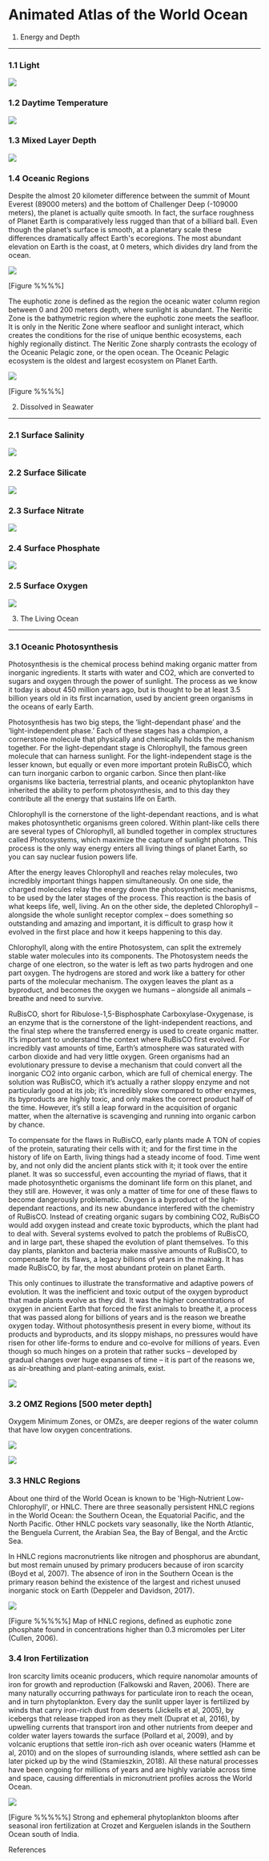 Animated Atlas of the World Ocean
================

1. Energy and Depth
-------------------

### 1.1 Light

![](https://raw.githubusercontent.com/dirediredock/Ocean_Maps/master/LightGIF.gif)

### 1.2 Daytime Temperature

![](https://raw.githubusercontent.com/dirediredock/Ocean_Maps/master/DayTemperatureGIF.gif)

### 1.3 Mixed Layer Depth

![](https://raw.githubusercontent.com/dirediredock/Ocean_Maps/master/MixedLayerDepthGIF.gif)

### 1.4 Oceanic Regions

Despite the almost 20 kilometer difference between the summit of Mount Everest (89000 meters) and the bottom of Challenger Deep (-109000 meters), the planet is actually quite smooth. In fact, the surface roughness of Planet Earth is comparatively less rugged than that of a billiard ball. Even though the planet’s surface is smooth, at a planetary scale these differences dramatically affect Earth's ecoregions. The most abundant elevation on Earth is the coast, at 0 meters, which divides dry land from the ocean.

![](https://raw.githubusercontent.com/dirediredock/Ocean_Maps/master/ElevationGIF.gif)

\[Figure %%%%\]

The euphotic zone is defined as the region the oceanic water column region between 0 and 200 meters depth, where sunlight is abundant. The Neritic Zone is the bathymetric region where the euphotic zone meets the seafloor. It is only in the Neritic Zone where seafloor and sunlight interact, which creates the conditions for the rise of unique benthic ecosystems, each highly regionally distinct. The Neritic Zone sharply contrasts the ecology of the Oceanic Pelagic zone, or the open ocean. The Oceanic Pelagic ecosystem is the oldest and largest ecosystem on Planet Earth.

![](https://raw.githubusercontent.com/dirediredock/Ocean_Maps/master/NeriticZone.png)

\[Figure %%%%\]

2. Dissolved in Seawater
------------------------

### 2.1 Surface Salinity

![](https://raw.githubusercontent.com/dirediredock/Ocean_Maps/master/SalinityGIF.gif)

### 2.2 Surface Silicate

![](https://raw.githubusercontent.com/dirediredock/Ocean_Maps/master/SilicateGIF.gif)

### 2.3 Surface Nitrate

![](https://raw.githubusercontent.com/dirediredock/Ocean_Maps/master/NitrateGIF.gif)

### 2.4 Surface Phosphate

![](https://raw.githubusercontent.com/dirediredock/Ocean_Maps/master/PhosphateGIF.gif)

### 2.5 Surface Oxygen

![](https://raw.githubusercontent.com/dirediredock/Ocean_Maps/master/SurfaceOxygenGIF.gif)

3. The Living Ocean
-------------------

### 3.1 Oceanic Photosynthesis

Photosynthesis is the chemical process behind making organic matter from inorganic ingredients. It starts with water and CO2, which are converted to sugars and oxygen through the power of sunlight. The process as we know it today is about 450 million years ago, but is thought to be at least 3.5 billion years old in its first incarnation, used by ancient green organisms in the oceans of early Earth.

Photosynthesis has two big steps, the ‘light-dependant phase’ and the ‘light-independent phase.’ Each of these stages has a champion, a cornerstone molecule that physically and chemically holds the mechanism together. For the light-dependant stage is Chlorophyll, the famous green molecule that can harness sunlight. For the light-independent stage is the lesser known, but equally or even more important protein RuBisCO, which can turn inorganic carbon to organic carbon. Since then plant-like organisms like bacteria, terrestrial plants, and oceanic phytoplankton have inherited the ability to perform photosynthesis, and to this day they contribute all the energy that sustains life on Earth.

Chlorophyll is the cornerstone of the light-dependant reactions, and is what makes photosynthetic organisms green colored. Within plant-like cells there are several types of Chlorophyll, all bundled together in complex structures called Photosystems, which maximize the capture of sunlight photons. This process is the only way energy enters all living things of planet Earth, so you can say nuclear fusion powers life.

After the energy leaves Chlorophyll and reaches relay molecules, two incredibly important things happen simultaneously. On one side, the charged molecules relay the energy down the photosynthetic mechanisms, to be used by the later stages of the process. This reaction is the basis of what keeps life, well, living. An on the other side, the depleted Chlorophyll – alongside the whole sunlight receptor complex – does something so outstanding and amazing and important, it is difficult to grasp how it evolved in the first place and how it keeps happening to this day.

Chlorophyll, along with the entire Photosystem, can split the extremely stable water molecules into its components. The Photosystem needs the charge of one electron, so the water is left as two parts hydrogen and one part oxygen. The hydrogens are stored and work like a battery for other parts of the molecular mechanism. The oxygen leaves the plant as a byproduct, and becomes the oxygen we humans – alongside all animals – breathe and need to survive.

RuBisCO, short for Ribulose-1,5-Bisphosphate Carboxylase-Oxygenase, is an enzyme that is the cornerstone of the light-independent reactions, and the final step where the transferred energy is used to create organic matter. It’s important to understand the context where RuBisCO first evolved. For incredibly vast amounts of time, Earth’s atmosphere was saturated with carbon dioxide and had very little oxygen. Green organisms had an evolutionary pressure to devise a mechanism that could convert all the inorganic CO2 into organic carbon, which are full of chemical energy. The solution was RuBisCO, which it’s actually a rather sloppy enzyme and not particularly good at its job; it’s incredibly slow compared to other enzymes, its byproducts are highly toxic, and only makes the correct product half of the time. However, it’s still a leap forward in the acquisition of organic matter, when the alternative is scavenging and running into organic carbon by chance.

To compensate for the flaws in RuBisCO, early plants made A TON of copies of the protein, saturating their cells with it; and for the first time in the history of life on Earth, living things had a steady income of food. Time went by, and not only did the ancient plants stick with it; it took over the entire planet. It was so successful, even accounting the myriad of flaws, that it made photosynthetic organisms the dominant life form on this planet, and they still are. However, it was only a matter of time for one of these flaws to become dangerously problematic. Oxygen is a byproduct of the light-dependant reactions, and its new abundance interfered with the chemistry of RuBisCO. Instead of creating organic sugars by combining CO2, RuBisCO would add oxygen instead and create toxic byproducts, which the plant had to deal with. Several systems evolved to patch the problems of RuBisCO, and in large part, these shaped the evolution of plant themselves. To this day plants, plankton and bacteria make massive amounts of RuBisCO, to compensate for its flaws, a legacy billions of years in the making. It has made RuBisCO, by far, the most abundant protein on planet Earth.

This only continues to illustrate the transformative and adaptive powers of evolution. It was the inefficient and toxic output of the oxygen byproduct that made plants evolve as they did. It was the higher concentrations of oxygen in ancient Earth that forced the first animals to breathe it, a process that was passed along for billions of years and is the reason we breathe oxygen today. Without photosynthesis present in every biome, without its products and byproducts, and its sloppy mishaps, no pressures would have risen for other life-forms to endure and co-evolve for millions of years. Even though so much hinges on a protein that rather sucks – developed by gradual changes over huge expanses of time – it is part of the reasons we, as air-breathing and plant-eating animals, exist.

![](https://raw.githubusercontent.com/dirediredock/Ocean_Maps/master/ChlorophyllGIF.gif)

### 3.2 OMZ Regions \[500 meter depth\]

Oxygem Minimum Zones, or OMZs, are deeper regions of the water column that have low oxygen concentrations.

![](https://raw.githubusercontent.com/dirediredock/Ocean_Maps/master/500deepOxygenGIF.gif)

![](https://raw.githubusercontent.com/dirediredock/Ocean_Maps/master/500depthRespirationGIF.gif)

### 3.3 HNLC Regions

About one third of the World Ocean is known to be 'High-Nutrient Low-Chlorophyll', or HNLC. There are three seasonally persistent HNLC regions in the World Ocean: the Southern Ocean, the Equatorial Pacific, and the North Pacific. Other HNLC pockets vary seasonally, like the North Atlantic, the Benguela Current, the Arabian Sea, the Bay of Bengal, and the Arctic Sea.

In HNLC regions macronutrients like nitrogen and phosphorus are abundant, but most remain unused by primary producers because of iron scarcity (Boyd et al, 2007). The absence of iron in the Southern Ocean is the primary reason behind the existence of the largest and richest unused inorganic stock on Earth (Deppeler and Davidson, 2017).

![](https://raw.githubusercontent.com/dirediredock/Ocean_Maps/master/HNLC.gif)

\[Figure %%%%%\] Map of HNLC regions, defined as euphotic zone phosphate found in concentrations higher than 0.3 micromoles per Liter (Cullen, 2006).

### 3.4 Iron Fertilization

Iron scarcity limits oceanic producers, which require nanomolar amounts of iron for growth and reproduction (Falkowski and Raven, 2006). There are many naturally occurring pathways for particulate iron to reach the ocean, and in turn phytoplankton. Every day the sunlit upper layer is fertilized by winds that carry iron-rich dust from deserts (Jickells et al, 2005), by icebergs that release trapped iron as they melt (Duprat et al, 2016), by upwelling currents that transport iron and other nutrients from deeper and colder water layers towards the surface (Pollard et al, 2009), and by volcanic eruptions that settle iron-rich ash over oceanic waters (Hamme et al, 2010) and on the slopes of surrounding islands, where settled ash can be later picked up by the wind (Stamieszkin, 2018). All these natural processes have been ongoing for millions of years and are highly variable across time and space, causing differentials in micronutrient profiles across the World Ocean.

![](https://raw.githubusercontent.com/dirediredock/Ocean_Maps/master/KerguelenGIF.gif)

\[Figure %%%%%\] Strong and ephemeral phytoplankton blooms after seasonal iron fertilization at Crozet and Kerguelen islands in the Southern Ocean south of India.

References
